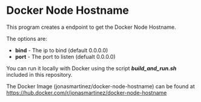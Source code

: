 # Docker Node Hostname
This program creates a endpoint to get the Docker Node Hostname.  

The options are:  
* **bind** - The ip to bind (default 0.0.0.0)  
* **port** - The port to listen (defualt 0.0.0.0)  

You can run it locally with Docker using the script ***build_and_run.sh*** included in this repository.  

The Docker Image (jonasmartinez/docker-node-hostname) can be found at https://hub.docker.com/r/jonasmartinez/docker-node-hostname